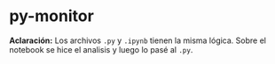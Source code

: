 # py-monitor

**Aclaración:** Los archivos `.py` y `.ipynb` tienen la misma lógica. Sobre el notebook se hice el analisis y luego lo pasé al `.py`.
